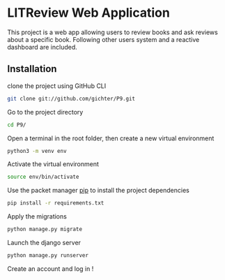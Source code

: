 
# LITReview Web Application

This project is a web app allowing users to review books and ask reviews about a specific book. Following other users system and a reactive dashboard are included.

## Installation

clone the project using GitHub CLI

```bash
git clone git://github.com/gichter/P9.git
```
Go to the project directory

```bash
cd P9/
```

Open a terminal in the root folder, then create a new virtual environment

```bash
python3 -m venv env
```

Activate the virtual environment
```bash
source env/bin/activate
```

Use the packet manager [pip](https://pip.pypa.io/en/stable/) to install the project dependencies

```bash
pip install -r requirements.txt
```

Apply the migrations

```bash
python manage.py migrate
```

Launch the django server

```bash
python manage.py runserver
```

Create an account and log in !

